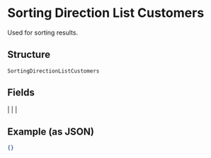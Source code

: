 
# Sorting Direction List Customers

Used for sorting results.

## Structure

`SortingDirectionListCustomers`

## Fields

|  |
| 

## Example (as JSON)

```json
{}
```

